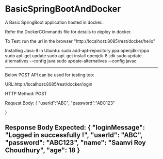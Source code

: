 # BasicSpringBootAndDocker
A Basic SpringBoot application hosted in docker..

Refer the DockerCOmmands file for details to deploy in docker.

To Test:
run the url in the browser "http://localhost:8085/rest/docker/hello"

Installing Java-8 in Ubuntu:
sudo add-apt-repository ppa:openjdk-r/ppa
sudo apt-get update
sudo apt-get install openjdk-8-jdk
sudo update-alternatives --config java
sudo update-alternatives --config javac

------------------------------------------------------------------------
Below POST API can be used for testing too:

URL:http://localhost:8085/rest/docker/login

HTTP Method: POST

Request Body: 
{
	"userId":"ABC",
	"password":"ABC123"

}

Response Body Expected:
{
    "loginMessage": "Logged in successfully !",
    "userId": "ABC",
    "password": "ABC123",
    "name": "Saanvi Roy Choudhury",
    "age": 18
}
-----------------------------------------------------------------------